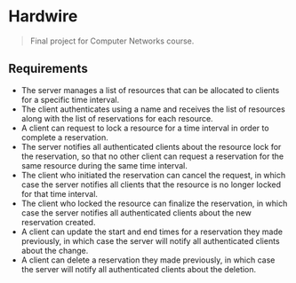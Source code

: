 # Hardwire
> Final project for Computer Networks course.

## Requirements

- The server manages a list of resources that can be allocated to clients for a specific time interval.
- The client authenticates using a name and receives the list of resources along with the list of reservations for each resource.
- A client can request to lock a resource for a time interval in order to complete a reservation.
- The server notifies all authenticated clients about the resource lock for the reservation, so that no other client can request a reservation for the same resource during the same time interval.
- The client who initiated the reservation can cancel the request, in which case the server notifies all clients that the resource is no longer locked for that time interval.
- The client who locked the resource can finalize the reservation, in which case the server notifies all authenticated clients about the new reservation created.
- A client can update the start and end times for a reservation they made previously, in which case the server will notify all authenticated clients about the change.
- A client can delete a reservation they made previously, in which case the server will notify all authenticated clients about the deletion.